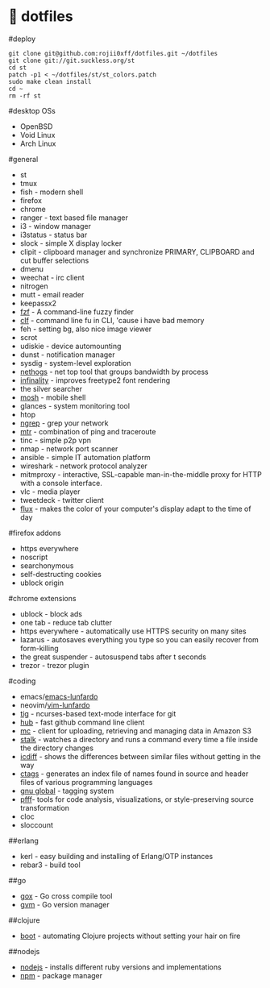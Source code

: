 :house_with_garden: dotfiles
========

#deploy
```
git clone git@github.com:rojii0xff/dotfiles.git ~/dotfiles
git clone git://git.suckless.org/st
cd st
patch -p1 < ~/dotfiles/st/st_colors.patch
sudo make clean install
cd ~
rm -rf st
```

#desktop OSs
- OpenBSD
- Void Linux
- Arch Linux

#general
- st
- tmux
- fish - modern shell
- firefox
- chrome
- ranger - text based file manager
- i3 - window manager
- i3status - status bar
- slock - simple X display locker
- clipit - clipboard manager and synchronize PRIMARY, CLIPBOARD and cut buffer selections
- dmenu
- weechat - irc client
- nitrogen
- mutt - email reader
- keepassx2
- [fzf](https://github.com/junegunn/fzf) -  A command-line fuzzy finder
- [clf](https://github.com/ncrocfer/clf) - command line fu in CLI, 'cause i have bad memory
- feh - setting bg, also nice image viewer
- scrot
- udiskie - device automounting
- dunst - notification manager
- sysdig - system-level exploration
- [nethogs](http://nethogs.sourceforge.net/) - net top tool that groups bandwidth by process
- [infinality](https://wiki.archlinux.org/index.php/Infinality) - improves freetype2 font rendering
- the silver searcher
- [mosh](https://mosh.mit.edu/) - mobile shell
- glances - system monitoring tool
- htop
- [ngrep](https://twitter.com/b0rk/status/759758932181147648) - grep your network
- [mtr](http://www.bitwizard.nl/mtr/) - combination of ping and traceroute
- tinc - simple p2p vpn
- nmap - network port scanner
- ansible - simple IT automation platform
- wireshark - network protocol analyzer
- mitmproxy - interactive, SSL-capable man-in-the-middle proxy for HTTP with a console interface.
- vlc - media player
- tweetdeck - twitter client
- [flux](https://justgetflux.com/) - makes the color of your computer's display adapt to the time of day


#firefox addons
- https everywhere
- noscript
- searchonymous
- self-destructing cookies
- ublock origin

#chrome extensions
- ublock - block ads
- one tab - reduce tab clutter
- https everywhere - automatically use HTTPS security on many sites
- lazarus - autosaves everything you type so you can easily recover from form-killing
- the great suspender - autosuspend tabs after t seconds
- trezor - trezor plugin

#coding
- emacs/[emacs-lunfardo](https://github.com/unbalancedparentheses/lunfardo)
- neovim/[vim-lunfardo](https://github.com/unbalancedparentheses/vim-lunfardo)
- [tig](http://jonas.nitro.dk/tig/) - ncurses-based text-mode interface for git
- [hub](https://github.com/github/hub) - fast github command line client
- [mc](https://github.com/minio/mc) - client for uploading, retrieving and managing data in Amazon S3
- [stalk](https://github.com/unbalancedparentheses/stalk) - watches a directory and runs a command every time a file inside the directory changes
- [icdiff](http://www.jefftk.com/icdiff) - shows the differences between similar files without getting in the way
- [ctags](http://ctags.sourceforge.net/) - generates an index file of names found in source and header files of various programming languages
- [gnu global](https://www.gnu.org/software/global/) - tagging system
- [pfff](https://github.com/facebook/pfff)- tools for code analysis, visualizations, or style-preserving source transformation
- cloc
- sloccount

##erlang
- kerl - easy building and installing of Erlang/OTP instances
- rebar3 - build tool

##go
- [gox](https://github.com/mitchellh/gox) - Go cross compile tool
- [gvm](https://github.com/moovweb/gvm) - Go version manager

##clojure
- [boot](http://leiningen.org/) - automating Clojure projects without setting your hair on fire

##nodejs
- [nodejs](https://github.com/postmodern/ruby-install) - installs different ruby versions and implementations
- [npm](https://github.com/postmodern/chruby) - package manager
